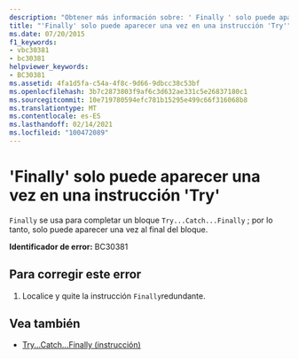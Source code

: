 ```yaml
---
description: "Obtener más información sobre: ' Finally ' solo puede aparecer una vez en una instrucción ' Try '"
title: "'Finally' solo puede aparecer una vez en una instrucción 'Try'"
ms.date: 07/20/2015
f1_keywords:
- vbc30381
- bc30381
helpviewer_keywords:
- BC30381
ms.assetid: 4fa1d5fa-c54a-4f8c-9d66-9dbcc38c53bf
ms.openlocfilehash: 3b7c2873803f9af6c3d632ae331c5e26837180c1
ms.sourcegitcommit: 10e719780594efc781b15295e499c66f316068b8
ms.translationtype: MT
ms.contentlocale: es-ES
ms.lasthandoff: 02/14/2021
ms.locfileid: "100472089"
---
```

# <a name="finally-can-only-appear-once-in-a-try-statement"></a>'Finally' solo puede aparecer una vez en una instrucción 'Try'

`Finally` se usa para completar un bloque `Try...Catch...Finally` ; por lo tanto, solo puede aparecer una vez al final del bloque.  
  
 **Identificador de error:** BC30381  
  
## <a name="to-correct-this-error"></a>Para corregir este error  
  
1. Localice y quite la instrucción `Finally`redundante.  
  
## <a name="see-also"></a>Vea también

- [Try...Catch...Finally (instrucción)](../language-reference/statements/try-catch-finally-statement.md)
